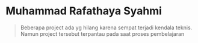 # Muhammad Rafathaya Syahmi 

>Beberapa project ada yg hilang karena sempat terjadi kendala teknis. Namun project tersebut terpantau pada saat proses pembelajaran

